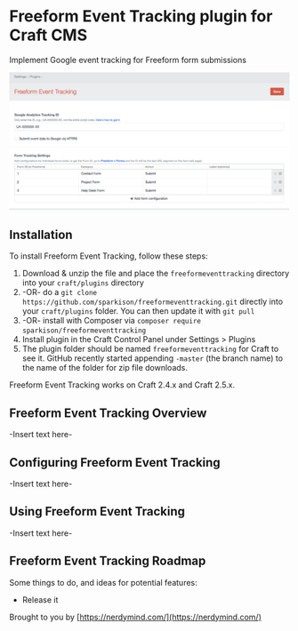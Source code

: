 # Freeform Event Tracking plugin for Craft CMS

Implement Google event tracking for Freeform form submissions

![Screenshot](resources/screenshots/screenshot.png)

## Installation

To install Freeform Event Tracking, follow these steps:

1. Download & unzip the file and place the `freeformeventtracking` directory into your `craft/plugins` directory
2.  -OR- do a `git clone https://github.com/sparkison/freeformeventtracking.git` directly into your `craft/plugins` folder.  You can then update it with `git pull`
3.  -OR- install with Composer via `composer require sparkison/freeformeventtracking`
4. Install plugin in the Craft Control Panel under Settings > Plugins
5. The plugin folder should be named `freeformeventtracking` for Craft to see it.  GitHub recently started appending `-master` (the branch name) to the name of the folder for zip file downloads.

Freeform Event Tracking works on Craft 2.4.x and Craft 2.5.x.

## Freeform Event Tracking Overview

-Insert text here-

## Configuring Freeform Event Tracking

-Insert text here-

## Using Freeform Event Tracking

-Insert text here-

## Freeform Event Tracking Roadmap

Some things to do, and ideas for potential features:

* Release it

Brought to you by [https://nerdymind.com/](https://nerdymind.com/)
